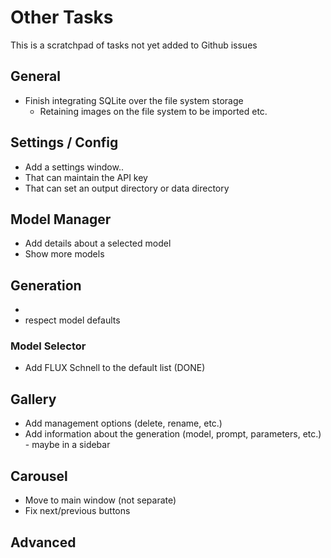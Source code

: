 
# Other Tasks

This is a scratchpad of tasks not yet added to Github issues

## General

- Finish integrating SQLite over the file system storage
    - Retaining images on the file system to be imported etc.

## Settings / Config

- Add a settings window..
- That can maintain the API key
- That can set an output directory or data directory

## Model Manager

- Add details about a selected model
- Show more models

## Generation 

- 
- respect model defaults

### Model Selector

- Add FLUX Schnell to the default list (DONE)

## Gallery

- Add management options (delete, rename, etc.)
- Add information about the generation (model, prompt, parameters, etc.) - maybe in a sidebar

## Carousel

- Move to main window (not separate)
- Fix next/previous buttons

## Advanced

